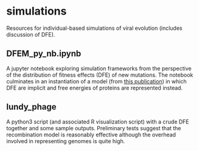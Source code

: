 # simulations
Resources for individual-based simulations of viral evolution (includes discussion of DFE).

## DFEM_py_nb.ipynb
A jupyter notebook exploring simulation frameworks from the perspective of the distribution of fitness effects (DFE) of new mutations. The notebook culminates in an instantiation of a model (from [this publication](http://dx.doi.org/10.1371/journal.pcbi.1002609)) in which DFE are implicit and free energies of proteins are represented instead.

## lundy_phage
A python3 script (and associated R visualization script) with a crude DFE together and some sample outputs. Preliminary tests suggest that the recombination model is reasonably effective although the overhead involved in representing genomes is quite high.

